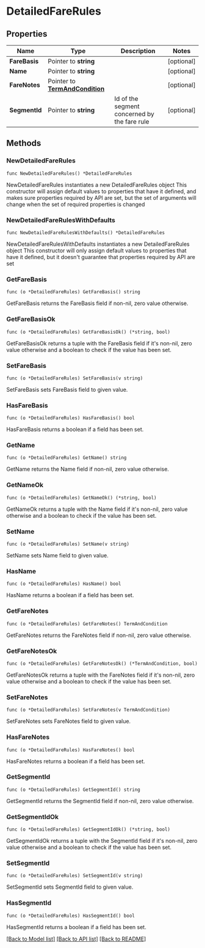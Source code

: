 # DetailedFareRules

## Properties

Name | Type | Description | Notes
------------ | ------------- | ------------- | -------------
**FareBasis** | Pointer to **string** |  | [optional] 
**Name** | Pointer to **string** |  | [optional] 
**FareNotes** | Pointer to [**TermAndCondition**](TermAndCondition.md) |  | [optional] 
**SegmentId** | Pointer to **string** | Id of the segment concerned by the fare rule | [optional] 

## Methods

### NewDetailedFareRules

`func NewDetailedFareRules() *DetailedFareRules`

NewDetailedFareRules instantiates a new DetailedFareRules object
This constructor will assign default values to properties that have it defined,
and makes sure properties required by API are set, but the set of arguments
will change when the set of required properties is changed

### NewDetailedFareRulesWithDefaults

`func NewDetailedFareRulesWithDefaults() *DetailedFareRules`

NewDetailedFareRulesWithDefaults instantiates a new DetailedFareRules object
This constructor will only assign default values to properties that have it defined,
but it doesn't guarantee that properties required by API are set

### GetFareBasis

`func (o *DetailedFareRules) GetFareBasis() string`

GetFareBasis returns the FareBasis field if non-nil, zero value otherwise.

### GetFareBasisOk

`func (o *DetailedFareRules) GetFareBasisOk() (*string, bool)`

GetFareBasisOk returns a tuple with the FareBasis field if it's non-nil, zero value otherwise
and a boolean to check if the value has been set.

### SetFareBasis

`func (o *DetailedFareRules) SetFareBasis(v string)`

SetFareBasis sets FareBasis field to given value.

### HasFareBasis

`func (o *DetailedFareRules) HasFareBasis() bool`

HasFareBasis returns a boolean if a field has been set.

### GetName

`func (o *DetailedFareRules) GetName() string`

GetName returns the Name field if non-nil, zero value otherwise.

### GetNameOk

`func (o *DetailedFareRules) GetNameOk() (*string, bool)`

GetNameOk returns a tuple with the Name field if it's non-nil, zero value otherwise
and a boolean to check if the value has been set.

### SetName

`func (o *DetailedFareRules) SetName(v string)`

SetName sets Name field to given value.

### HasName

`func (o *DetailedFareRules) HasName() bool`

HasName returns a boolean if a field has been set.

### GetFareNotes

`func (o *DetailedFareRules) GetFareNotes() TermAndCondition`

GetFareNotes returns the FareNotes field if non-nil, zero value otherwise.

### GetFareNotesOk

`func (o *DetailedFareRules) GetFareNotesOk() (*TermAndCondition, bool)`

GetFareNotesOk returns a tuple with the FareNotes field if it's non-nil, zero value otherwise
and a boolean to check if the value has been set.

### SetFareNotes

`func (o *DetailedFareRules) SetFareNotes(v TermAndCondition)`

SetFareNotes sets FareNotes field to given value.

### HasFareNotes

`func (o *DetailedFareRules) HasFareNotes() bool`

HasFareNotes returns a boolean if a field has been set.

### GetSegmentId

`func (o *DetailedFareRules) GetSegmentId() string`

GetSegmentId returns the SegmentId field if non-nil, zero value otherwise.

### GetSegmentIdOk

`func (o *DetailedFareRules) GetSegmentIdOk() (*string, bool)`

GetSegmentIdOk returns a tuple with the SegmentId field if it's non-nil, zero value otherwise
and a boolean to check if the value has been set.

### SetSegmentId

`func (o *DetailedFareRules) SetSegmentId(v string)`

SetSegmentId sets SegmentId field to given value.

### HasSegmentId

`func (o *DetailedFareRules) HasSegmentId() bool`

HasSegmentId returns a boolean if a field has been set.


[[Back to Model list]](../README.md#documentation-for-models) [[Back to API list]](../README.md#documentation-for-api-endpoints) [[Back to README]](../README.md)


